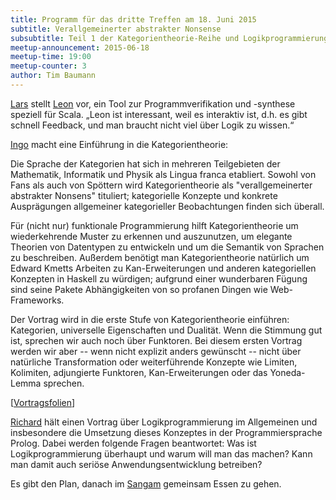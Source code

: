 ```yaml
---
title: Programm für das dritte Treffen am 18. Juni 2015
subtitle: Verallgemeinerter abstrakter Nonsense
subsubtitle: Teil 1 der Kategorientheorie-Reihe und Logikprogrammierung
meetup-announcement: 2015-06-18
meetup-time: 19:00
meetup-counter: 3
author: Tim Baumann
---
```


[Lars](https://larsrh.github.io/) stellt [Leon](https://github.com/epfl-lara/leon) vor, ein Tool zur Programmverifikation und -synthese speziell für Scala. „Leon ist interessant, weil es interaktiv ist, d.h. es gibt schnell Feedback, und man braucht nicht viel über Logik zu wissen.“

[Ingo](http://github.com/iblech/) macht eine Einführung in die Kategorientheorie:

<div class="abstract">
  Die Sprache der Kategorien hat sich in mehreren Teilgebieten der
  Mathematik, Informatik und Physik als Lingua franca etabliert.
  Sowohl von Fans als auch von Spöttern wird Kategorientheorie als
  "verallgemeinerter abstrakter Nonsens" tituliert; kategorielle
  Konzepte und konkrete Ausprägungen allgemeiner kategorieller
  Beobachtungen finden sich überall.
  
  Für (nicht nur) funktionale Programmierung hilft Kategorientheorie
  um wiederkehrende Muster zu erkennen und auszunutzen, um elegante
  Theorien von Datentypen zu entwickeln und um die Semantik von
  Sprachen zu beschreiben. Außerdem benötigt man Kategorientheorie
  natürlich um Edward Kmetts Arbeiten zu Kan-Erweiterungen und anderen
  kategoriellen Konzepten in Haskell zu würdigen; aufgrund einer
  wunderbaren Fügung sind seine Pakete Abhängigkeiten von so profanen Dingen
  wie Web-Frameworks.
  
  Der Vortrag wird in die erste Stufe von Kategorientheorie
  einführen: Kategorien, universelle Eigenschaften und Dualität. Wenn
  die Stimmung gut ist, sprechen wir auch noch über Funktoren. Bei
  diesem ersten Vortrag werden wir aber -- wenn nicht explizit anders
  gewünscht -- nicht über natürliche Transformation oder
  weiterführende Konzepte wie Limiten, Kolimiten, adjungierte
  Funktoren, Kan-Erweiterungen oder das Yoneda-Lemma sprechen.
</div>

<p class="materials">
[<a href="http://pizzaseminar.speicherleck.de/was-sollen-kategorien/was-sollen-kategorien-curry-club.pdf">Vortragsfolien</a>]
</p>

[Richard](http://weltraumpflege.org/) hält einen Vortrag über Logikprogrammierung im Allgemeinen und insbesondere die Umsetzung dieses Konzeptes in der Programmiersprache Prolog. Dabei werden folgende Fragen beantwortet: Was ist Logikprogrammierung überhaupt und warum will man das machen? Kann man damit auch seriöse Anwendungsentwicklung betreiben?

Es gibt den Plan, danach im [Sangam](http://www.sangam-augsburg.de/) gemeinsam Essen zu gehen.
